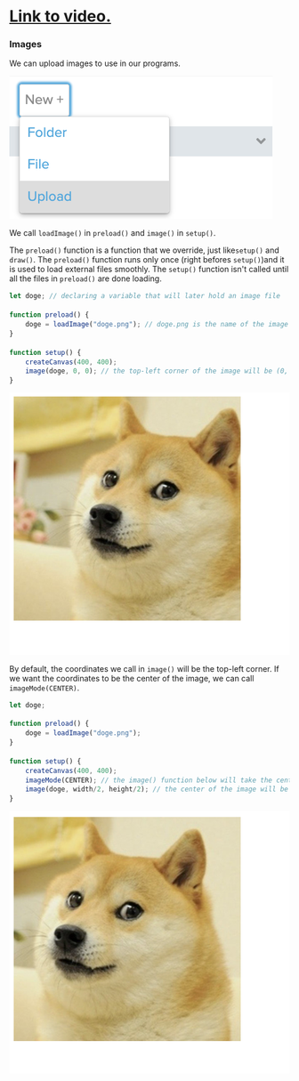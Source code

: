 # [Link to video.](https://www.youtube.com/watch?v=Nvo884jU6GU&list=PLVD25niNi0BkHx4xw7IW9oDaq5V0wJF7V)

### Images

We can upload images to use in our programs. 

![](../../Images/select_file.png)

We call `loadImage()` in `preload()` and `image()` in `setup()`.

The `preload()` function is a function that we override, just like`setup()` and `draw()`. The `preload()` function runs only once (right befores `setup()`)and it is used to load external files smoothly. The  `setup()` function isn't called until all the files in `preload()` are done loading.

```js
let doge; // declaring a variable that will later hold an image file

function preload() {
    doge = loadImage("doge.png"); // doge.png is the name of the image file
}

function setup() {
    createCanvas(400, 400);
    image(doge, 0, 0); // the top-left corner of the image will be (0, 0)
}
```

![](../../Images/doge_1_.png)

By default, the coordinates we call in `image()` will be the top-left corner. If we want the coordinates to be the center of the image, we can call `imageMode(CENTER)`.

```js
let doge;

function preload() {
    doge = loadImage("doge.png"); 
}

function setup() {
    createCanvas(400, 400);
    imageMode(CENTER); // the image() function below will take the center coordinates
    image(doge, width/2, height/2); // the center of the image will be (width/2, height/2)
}
```

![](../../Images/doge_2_.png)

